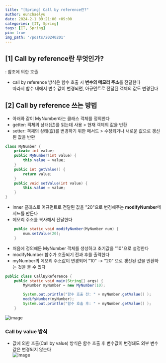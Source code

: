 ```yaml
---
title: "[Spring] Call by reference란?"
author: eunchaelyu
date: 2024-2-1 09:21:00 +09:00
categories: [IT, Spring]
tags: [IT, Spring]
pin: true
img_path: '/posts/20240201'
---
```



## [1] Call by reference란 무엇인가?    
  : 참조에 의한 호출    
  - call by reference 방식은 함수 호출 시 **변수의 메모리 주소**를 전달한다            
    따라서 함수 내에서 변수 값이 변경되면, 아규먼트로 전달된 객체의 값도 변경된다    

## [2] Call by reference 쓰는 방법     
  - 아래와 같이 MyNumber라는 클래스 객체를 정의한다      
  - getter: 객체의 상태(값)를 읽는데 사용 > 현재 객체의 값을 반환          
  - setter: 객체의 상태(값)를 변경하기 위한 메서드 > 수정되거나 새로운 값으로 갱신된 값을 반환
    
```java
class MyNumber {
    private int value;
    public MyNumber(int value) {
        this.value = value;
    }
    public int getValue() {
        return value;
    }
    public void setValue(int value) {
        this.value = value;
    }
}
```

  - Inner 클래스로 어규먼트로 전달된 값을 "20"으로 변경해주는 **modifyNumber**메서드를 만든다    
  - 메모리 주소를 복사해서 전달한다     
```java
    public static void modifyNumber(MyNumber num) {
        num.setValue(20);
    }
```

  - 처음에 정의해둔 MyNumber 객체를 생성하고 초기값을 "10"으로 설정한다    
  - modifyNumber 함수가 호출되기 전과 후를 출력한다          
  - myNumber의 메모리 주소값이 변경되어 "10" -> "20" 으로 갱신된 값을 반환하는 것을 볼 수 있다    
```java
public class CallByReference {
    public static void main(String[] args) {
        MyNumber myNumber = new MyNumber(10);

        System.out.println("함수 호출 전: " + myNumber.getValue() );
        modifyNumber(myNumber);
        System.out.println("함수 호출 후: " + myNumber.getValue() );
    }
```
![image](https://github.com/eunchaelyu/eunchaelyu.github.io/assets/119996957/bf0ed9ec-4271-4a59-b02d-b39d0eb99da1)


### Call by value 방식
  - 값에 의한 호출(Call by value) 방식은 함수 호출 후 변수값이 변경돼도 외부 변수 값은 변경되지 않는다    
![image](https://github.com/eunchaelyu/eunchaelyu.github.io/assets/119996957/4f09071e-1465-4ab3-a75b-79dbf2841271)    



